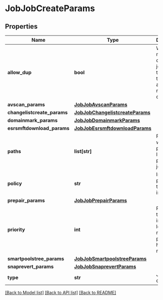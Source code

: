 # JobJobCreateParams

## Properties
Name | Type | Description | Notes
------------ | ------------- | ------------- | -------------
**allow_dup** | **bool** | Whether or not to queue the job if one of the same type is already running or queued. | [optional] 
**avscan_params** | [**JobJobAvscanParams**](JobJobAvscanParams.md) |  | [optional] 
**changelistcreate_params** | [**JobJobChangelistcreateParams**](JobJobChangelistcreateParams.md) |  | [optional] 
**domainmark_params** | [**JobJobDomainmarkParams**](JobJobDomainmarkParams.md) |  | [optional] 
**esrsmftdownload_params** | [**JobJobEsrsmftdownloadParams**](JobJobEsrsmftdownloadParams.md) |  | [optional] 
**paths** | **list[str]** | For jobs which take paths, the IFS paths to pass to the job. | 
**policy** | **str** | Impact policy of this job instance. | [optional] 
**prepair_params** | [**JobJobPrepairParams**](JobJobPrepairParams.md) |  | [optional] 
**priority** | **int** | Priority of this job instance; lower numbers preempt higher numbers. | [optional] 
**smartpoolstree_params** | [**JobJobSmartpoolstreeParams**](JobJobSmartpoolstreeParams.md) |  | [optional] 
**snaprevert_params** | [**JobJobSnaprevertParams**](JobJobSnaprevertParams.md) |  | [optional] 
**type** | **str** | Job type to queue. | 

[[Back to Model list]](../README.md#documentation-for-models) [[Back to API list]](../README.md#documentation-for-api-endpoints) [[Back to README]](../README.md)


